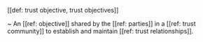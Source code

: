 [[def: trust objective, trust objectives]]

~ An [[ref: objective]] shared by the [[ref: parties]] in a [[ref: trust community]] to establish and maintain [[ref: trust relationships]].
